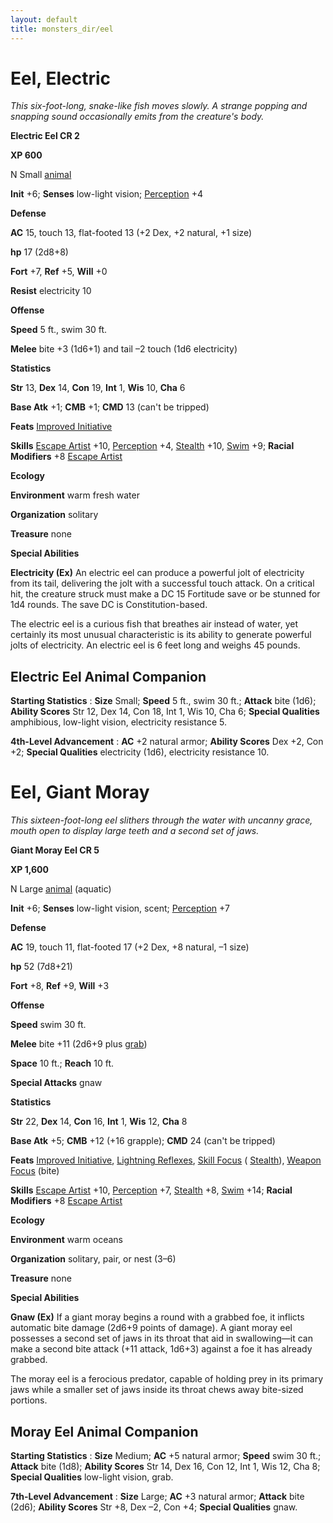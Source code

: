 ```yaml
---
layout: default
title: monsters_dir/eel
---
```

# Eel, Electric

_This six-foot-long, snake-like fish moves slowly. A strange popping and snapping sound occasionally emits from the creature's body._

**Electric Eel CR 2**

**XP 600**

N Small [animal](creatureTypes#_animal)

**Init** +6; **Senses** low-light vision; [Perception](../skills_dir/perception#_perception) +4

**Defense**

**AC** 15, touch 13, flat-footed 13 (+2 Dex, +2 natural, +1 size)

**hp** 17 (2d8+8)

**Fort** +7, **Ref** +5, **Will** +0

**Resist** electricity 10

**Offense**

**Speed** 5 ft., swim 30 ft.

**Melee** bite +3 (1d6+1) and tail –2 touch (1d6 electricity)

**Statistics**

**Str** 13, **Dex** 14, **Con** 19, **Int** 1, **Wis** 10, **Cha** 6

**Base Atk** +1; **CMB** +1; **CMD** 13 (can't be tripped)

**Feats** [Improved Initiative](../feats#_improved-initiative)

**Skills** [Escape Artist](../skills_dir/escapeArtist#_escape-artist) +10, [Perception](../skills_dir/perception#_perception) +4, [Stealth](../skills_dir/stealth#_stealth) +10, [Swim](../skills_dir/swim#_swim) +9; **Racial Modifiers** +8 [Escape Artist](../skills_dir/escapeArtist#_escape-artist)

**Ecology**

**Environment** warm fresh water

**Organization** solitary

**Treasure** none

**Special Abilities**

**Electricity (Ex)** An electric eel can produce a powerful jolt of electricity from its tail, delivering the jolt with a successful touch attack. On a critical hit, the creature struck must make a DC 15 Fortitude save or be stunned for 1d4 rounds. The save DC is Constitution-based.

The electric eel is a curious fish that breathes air instead of water, yet certainly its most unusual characteristic is its ability to generate powerful jolts of electricity. An electric eel is 6 feet long and weighs 45 pounds.

## Electric Eel Animal Companion

**Starting Statistics** : **Size** Small; **Speed** 5 ft., swim 30 ft.; **Attack** bite (1d6); **Ability Scores** Str 12, Dex 14, Con 18, Int 1, Wis 10, Cha 6; **Special Qualities** amphibious, low-light vision, electricity resistance 5.

**4th-Level Advancement** : **AC** +2 natural armor; **Ability Scores** Dex +2, Con +2; **Special Qualities** electricity (1d6), electricity resistance 10.

# Eel, Giant Moray

_This sixteen-foot-long eel slithers through the water with uncanny grace, mouth open to display large teeth and a second set of jaws._

**Giant Moray Eel CR 5**

**XP 1,600**

N Large [animal](creatureTypes#_animal) (aquatic)

**Init** +6; **Senses** low-light vision, scent; [Perception](../skills_dir/perception#_perception) +7

**Defense**

**AC** 19, touch 11, flat-footed 17 (+2 Dex, +8 natural, –1 size)

**hp** 52 (7d8+21)

**Fort** +8, **Ref** +9, **Will** +3

**Offense**

**Speed** swim 30 ft.

**Melee** bite +11 (2d6+9 plus [grab](universalMonsterRules#_grab))

**Space** 10 ft.; **Reach** 10 ft.

**Special Attacks** gnaw

**Statistics**

**Str** 22, **Dex** 14, **Con** 16, **Int** 1, **Wis** 12, **Cha** 8

**Base Atk** +5; **CMB** +12 (+16 grapple); **CMD** 24 (can't be tripped)

**Feats** [Improved Initiative](../feats#_improved-initiative), [Lightning Reflexes](../feats#_lightning-reflexes), [Skill Focus](../feats#_skill-focus) ( [Stealth](../skills_dir/stealth#_stealth)), [Weapon Focus](../feats#_weapon-focus) (bite)

**Skills** [Escape Artist](../skills_dir/escapeArtist#_escape-artist) +10, [Perception](../skills_dir/perception#_perception) +7, [Stealth](../skills_dir/stealth#_stealth) +8, [Swim](../skills_dir/swim#_swim) +14; **Racial Modifiers** +8 [Escape Artist](../skills_dir/escapeArtist#_escape-artist)

**Ecology**

**Environment** warm oceans

**Organization** solitary, pair, or nest (3–6)

**Treasure** none

**Special Abilities**

**Gnaw (Ex)** If a giant moray begins a round with a grabbed foe, it inflicts automatic bite damage (2d6+9 points of damage). A giant moray eel possesses a second set of jaws in its throat that aid in swallowing—it can make a second bite attack (+11 attack, 1d6+3) against a foe it has already grabbed.

The moray eel is a ferocious predator, capable of holding prey in its primary jaws while a smaller set of jaws inside its throat chews away bite-sized portions.

## Moray Eel Animal Companion

**Starting Statistics** : **Size** Medium; **AC** +5 natural armor; **Speed** swim 30 ft.; **Attack** bite (1d8); **Ability Scores** Str 14, Dex 16, Con 12, Int 1, Wis 12, Cha 8; **Special Qualities** low-light vision, grab.

**7th-Level Advancement** : **Size** Large; **AC** +3 natural armor; **Attack** bite (2d6); **Ability Scores** Str +8, Dex –2, Con +4; **Special Qualities** gnaw.


